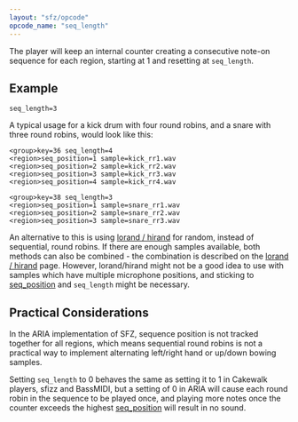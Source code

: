 ```yaml
---
layout: "sfz/opcode"
opcode_name: "seq_length"
---
```

The player will keep an internal counter creating a consecutive note-on sequence
for each region, starting at 1 and resetting at `seq_length`.

## Example

```
seq_length=3
```

A typical usage for a kick drum with four round robins, and a snare with three
round robins, would look like this:

```
<group>key=36 seq_length=4
<region>seq_position=1 sample=kick_rr1.wav
<region>seq_position=2 sample=kick_rr2.wav
<region>seq_position=3 sample=kick_rr3.wav
<region>seq_position=4 sample=kick_rr4.wav

<group>key=38 seq_length=3
<region>seq_position=1 sample=snare_rr1.wav
<region>seq_position=2 sample=snare_rr2.wav
<region>seq_position=3 sample=snare_rr3.wav
```

An alternative to this is using [lorand / hirand] for
random, instead of sequential, round robins. If there are enough samples
available, both methods can also be combined - the combination is described
on the [lorand / hirand] page. However, lorand/hirand might
not be a good idea to use with samples which have multiple microphone
positions, and sticking to [seq_position] and `seq_length` might be necessary.

## Practical Considerations

In the ARIA implementation of SFZ, sequence position is not tracked together
for all regions, which means sequential round robins is not a practical way
to implement alternating left/right hand or up/down bowing samples.

Setting `seq_length` to 0 behaves the same as setting it to 1 in Cakewalk
players, sfizz and BassMIDI, but a setting of 0 in ARIA will cause each
round robin in the sequence to be played once, and playing more notes once
the counter exceeds the highest [seq_position] will result in no sound.


[lorand / hirand]: lorand
[seq_position]:    seq_position
